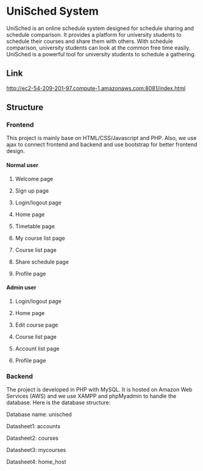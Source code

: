 # UniSched System

UniSched is an online schedule system designed for schedule sharing and schedule comparison. It provides a platform for university students to schedule their courses and share them with others. With schedule comparison, university students can look at the common free time easily. UniSched is a powerful tool for university students to schedule a gathering.

## Link

http://ec2-54-209-201-97.compute-1.amazonaws.com:8081/index.html

## Structure

### Frontend

This project is mainly base on HTML/CSS/Javascript and PHP. Also, we use ajax to connect frontend and backend and use bootstrap for better frontend design.

#### Normal user

1. Welcome page

2. Sign up page

3. Login/logout page
   
4. Home page

5. Timetable page

6. My course list page

7. Course list page
   
8. Share schedule page

9. Profile page

#### Admin user

1. Login/logout page

2. Home page

3. Edit course page

4. Course list page

5. Account list page

6. Profile page

### Backend

The project is developed in PHP with MySQL. It is hosted on Amazon Web Services (AWS) and we use XAMPP and phpMyadmin to handle the database. Here is the database structure:

Database name: unisched

Datasheet1: accounts

Datasheet2: courses

Datasheet3: mycourses

Datasheet4: home_host
